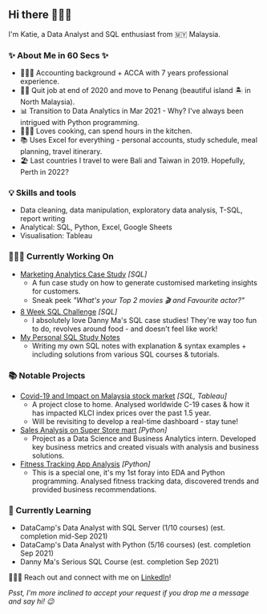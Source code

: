 ## Hi there 🙋🏻‍♀️


I'm Katie, a Data Analyst and SQL enthusiast from 🇲🇾 Malaysia.

### ✨ About Me in 60 Secs ✨
- 👩🏻‍💻 Accounting background + ACCA with 7 years professional experience.
- 👋🏻 Quit job at end of 2020 and move to Penang (beautiful island 🏝 in North Malaysia).
- 📊 Transition to Data Analytics in Mar 2021 - Why? I've always been intrigued with Python programming.
- 👩🏻‍🍳 Loves cooking, can spend hours in the kitchen.
- 📚 Uses Excel for everything - personal accounts, study schedule, meal planning, travel itinerary.
- 🏖 Last countries I travel to were Bali and Taiwan in 2019. Hopefully, Perth in 2022?

### 💡 Skills and tools
- Data cleaning, data manipulation, exploratory data analysis, T-SQL, report writing
- Analytical: SQL, Python, Excel, Google Sheets
- Visualisation: Tableau

### 👩🏻‍💻 Currently Working On
- [Marketing Analytics Case Study](https://github.com/katiehuangx/Serious-SQL) _[SQL]_
  - A fun case study on how to generate customised marketing insights for customers. 
  - Sneak peek _"What's your Top 2 movies 🎬 and Favourite actor?"_
- [8 Week SQL Challenge](https://github.com/katiehuangx/8-Week-SQL-Challenge) _[SQL]_ 
  - I absolutely love Danny Ma's SQL case studies! They're way too fun to do, revolves around food - and doesn't feel like work!
- [My Personal SQL Study Notes](https://github.com/katiehuangx/Learn-SQL)
  - Writing my own SQL notes with explanation & syntax examples + including solutions from various SQL courses & tutorials.

### 📚 Notable Projects
- [Covid-19 and Impact on Malaysia stock market](https://github.com/katiehuangx/Covid-19-and-Impact-on-Malaysia-stock-market) _[SQL, Tableau]_ 
  - A project close to home. Analysed worldwide C-19 cases & how it has impacted KLCI index prices over the past 1.5 year.
  - Will be revisiting to develop a real-time dashboard - stay tune! 
- [Sales Analysis on Super Store mart](https://github.com/katiehuangx/The-Sparks-Foundation-Internship) _[Python]_ 
  - Project as a Data Science and Business Analytics intern. Developed key business metrics and created visuals with analysis and business solutions.
- [Fitness Tracking App Analysis](https://github.com/katiehuangx/Google-Data-Analytics-Capstone) _[Python]_ 
  - This is a special one, it's my 1st foray into EDA and Python programming. Analysed fitness tracking data, discovered trends and provided business recommendations.

### 📝 Currently Learning
- DataCamp's Data Analyst with SQL Server (1/10 courses) (est. completion mid-Sep 2021)
- DataCamp's Data Analyst with Python (5/16 courses) (est. completion Sep 2021)
- Danny Ma's Serious SQL Course (est. completion Sep 2021)

🙋🏻‍♀️ Reach out and connect with me on [LinkedIn](https://www.linkedin.com/in/katiehuangx/)! 

_Psst, I'm more inclined to accept your request if you drop me a message and say hi! 😉_
